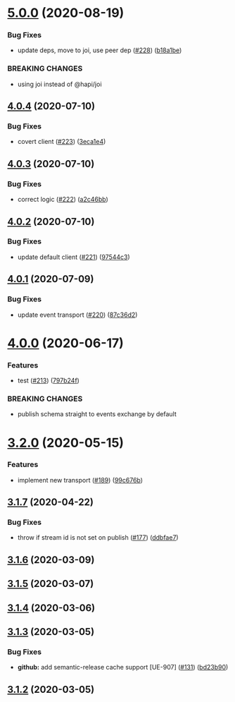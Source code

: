 # [5.0.0](https://github.com/pagerinc/event-sourcerer-client/compare/v4.0.4...v5.0.0) (2020-08-19)


### Bug Fixes

* update deps, move to joi, use peer dep ([#228](https://github.com/pagerinc/event-sourcerer-client/issues/228)) ([b18a1be](https://github.com/pagerinc/event-sourcerer-client/commit/b18a1be7905538a6ebd67b363bb289fd561c872a))


### BREAKING CHANGES

* using joi instead of @hapi/joi

## [4.0.4](https://github.com/pagerinc/event-sourcerer-client/compare/v4.0.3...v4.0.4) (2020-07-10)


### Bug Fixes

* covert client ([#223](https://github.com/pagerinc/event-sourcerer-client/issues/223)) ([3eca1e4](https://github.com/pagerinc/event-sourcerer-client/commit/3eca1e447930f59d77196fc0210d707a70c47398))

## [4.0.3](https://github.com/pagerinc/event-sourcerer-client/compare/v4.0.2...v4.0.3) (2020-07-10)


### Bug Fixes

* correct logic ([#222](https://github.com/pagerinc/event-sourcerer-client/issues/222)) ([a2c46bb](https://github.com/pagerinc/event-sourcerer-client/commit/a2c46bbe3190a3875fcc410e6e3117647141bf8b))

## [4.0.2](https://github.com/pagerinc/event-sourcerer-client/compare/v4.0.1...v4.0.2) (2020-07-10)


### Bug Fixes

* update default client ([#221](https://github.com/pagerinc/event-sourcerer-client/issues/221)) ([97544c3](https://github.com/pagerinc/event-sourcerer-client/commit/97544c39f8c634e037ba8f352d4210275583847b))

## [4.0.1](https://github.com/pagerinc/event-sourcerer-client/compare/v4.0.0...v4.0.1) (2020-07-09)


### Bug Fixes

* update event transport ([#220](https://github.com/pagerinc/event-sourcerer-client/issues/220)) ([87c36d2](https://github.com/pagerinc/event-sourcerer-client/commit/87c36d2faed17e9576323f32334ebefdfb3bfee3))

# [4.0.0](https://github.com/pagerinc/event-sourcerer-client/compare/v3.2.0...v4.0.0) (2020-06-17)


### Features

* test ([#213](https://github.com/pagerinc/event-sourcerer-client/issues/213)) ([797b24f](https://github.com/pagerinc/event-sourcerer-client/commit/797b24ffea16f93e482d062aed48fc4398354803))


### BREAKING CHANGES

* publish schema straight to events exchange by default

# [3.2.0](https://github.com/pagerinc/event-sourcerer-client/compare/v3.1.7...v3.2.0) (2020-05-15)


### Features

* implement new transport ([#189](https://github.com/pagerinc/event-sourcerer-client/issues/189)) ([99c676b](https://github.com/pagerinc/event-sourcerer-client/commit/99c676b750c1a58a6adaa1ef8fb0698bb92c43d9))

## [3.1.7](https://github.com/pagerinc/event-sourcerer-client/compare/v3.1.6...v3.1.7) (2020-04-22)


### Bug Fixes

* throw if stream id is not set on publish ([#177](https://github.com/pagerinc/event-sourcerer-client/issues/177)) ([ddbfae7](https://github.com/pagerinc/event-sourcerer-client/commit/ddbfae7c5316846f20f25895e3ddd3177b350824))

## [3.1.6](https://github.com/pagerinc/event-sourcerer-client/compare/v3.1.5...v3.1.6) (2020-03-09)

## [3.1.5](https://github.com/pagerinc/event-sourcerer-client/compare/v3.1.4...v3.1.5) (2020-03-07)

## [3.1.4](https://github.com/pagerinc/event-sourcerer-client/compare/v3.1.3...v3.1.4) (2020-03-06)

## [3.1.3](https://github.com/pagerinc/event-sourcerer-client/compare/v3.1.2...v3.1.3) (2020-03-05)


### Bug Fixes

* **github:** add semantic-release cache support [UE-907] ([#131](https://github.com/pagerinc/event-sourcerer-client/issues/131)) ([bd23b90](https://github.com/pagerinc/event-sourcerer-client/commit/bd23b90b149e9c244b28845ec4491eadebcc29cc))

## [3.1.2](https://github.com/pagerinc/event-sourcerer-client/compare/v3.1.1...v3.1.2) (2020-03-05)
